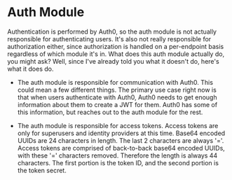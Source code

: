# Auth Module

Authentication is performed by Auth0, so the auth module is not actually responsible for authenticating users.
It's also not really responsible for authorization either, since authorization is handled on a per-endpoint basis
regardless of which module it's in.
What does this auth module actually do, you might ask?
Well, since I've already told you what it doesn't do, here's what it does do.

* The auth module is responsible for communication with Auth0.
    This could mean a few different things.
    The primary use case right now is that when users authenticate with Auth0,
    Auth0 needs to get enough information about them to create a JWT for them.
    Auth0 has some of this information, but reaches out to the auth module for the rest.

* The auth module is responsible for access tokens.
    Access tokens are only for superusers and identity providers at this time.
    Base64 encoded UUIDs are 24 characters in length.
    The last 2 characters are always '='.
    Access tokens are comprised of back-to-back base64 encoded UUIDs, with these '=' characters removed.
    Therefore the length is always 44 characters.
    The first portion is the token ID, and the second portion is the token secret.
